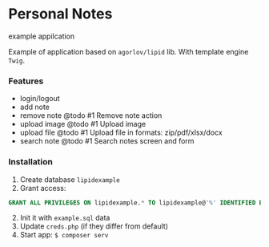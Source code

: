 # Personal Notes

example appilcation

Example of application based on ``agorlov/lipid`` lib.
With template engine ``Twig``.


### Features

- login/logout
- add note
- remove note
@todo #1 Remove note action
- upload image
@todo #1 Upload image
- upload file
@todo #1 Upload file in formats: zip/pdf/xlsx/docx
- search note
@todo #1 Search notes screen and form

### Installation

1. Create database ``lipidexample``
2. Grant access:
```sql
GRANT ALL PRIVILEGES ON lipidexample.* TO lipidexample@'%' IDENTIFIED BY 'lipidexample';
```
2. Init it with ``example.sql`` data
3. Update ``creds.php`` (if they differ from default)
4. Start app: ``$ composer serv``
